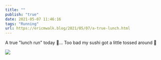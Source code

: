 ```yaml
---
title: ""
publish: "true"
date: 2021-05-07 11:46:16
tags: "Running"
url: https://ericmwalk.blog/2021/05/07/a-true-lunch.html
---
```


A true "lunch run" today 🤣... Too bad my sushi got a little tossed around 🤷

![](https://ericmwalk.blog/uploads/2021/14f172a4f7.jpg)